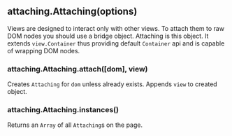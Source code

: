 ## attaching.Attaching(options)

Views are designed to interact only with other views. To attach them
to raw DOM nodes you should use a bridge object. Attaching is this
object. It extends `view.Container` thus providing default `Container`
api and is capable of wrapping DOM nodes.

### attaching.Attaching.attach([dom], view)

Creates `Attaching` for `dom` unless already exists. Appends `view` to
created object.

### attaching.Attaching.instances()

Returns an `Array` of all `Attaching`s on the page.

